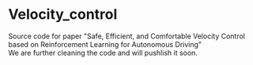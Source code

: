 # Velocity_control
Source code for paper "Safe, Efficient, and Comfortable Velocity Control based on Reinforcement Learning for Autonomous Driving"  
We are further cleaning the code and will pushlish it soon.
